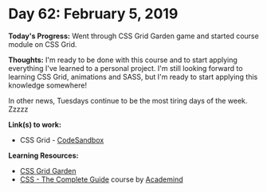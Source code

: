 # Day 62: February 5, 2019

**Today's Progress:** Went through CSS Grid Garden game and started course module on CSS Grid.

**Thoughts:** I'm ready to be done with this course and to start applying everything I've learned to a personal project. I'm still looking forward to learning CSS Grid, animations and SASS, but I'm ready to start applying this knowledge somewhere!

In other news, Tuesdays continue to be the most tiring days of the week. Zzzzz

**Link(s) to work:**
* CSS Grid - [CodeSandbox](https://codesandbox.io/embed/mzkxk0j6v9)

**Learning Resources:**
* [CSS Grid Garden](https://cssgridgarden.com/)
* [CSS - The Complete Guide](https://www.udemy.com/css-the-complete-guide-incl-flexbox-grid-sass/) course by [Academind](https://www.academind.com/)